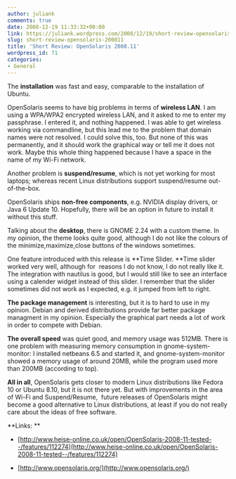 ```yaml
---
author: juliank
comments: true
date: 2008-12-19 11:33:32+00:00
link: https://juliank.wordpress.com/2008/12/19/short-review-opensolaris-200811/
slug: short-review-opensolaris-200811
title: 'Short Review: OpenSolaris 2008.11'
wordpress_id: 71
categories:
- General
---
```


The **installation** was fast and easy, comparable to the installation of Ubuntu.

OpenSolaris seems to have big problems in terms of **wireless LAN**. I am using a WPA/WPA2 encrypted wireless LAN, and it asked to me to enter my passphrase. I entered it, and nothing happened. I was able to get wireless working via commandline, but this lead me to the problem that domain names were not resolved. I could solve this, too. But none of this was permanently, and it should work the graphical way or tell me it does not work. Maybe this whole thing happened because I have a space in the name of my Wi-Fi network.

Another problem is **suspend/resume**, which is not yet working for most laptops; whereas recent Linux distributions support suspend/resume out-of-the-box.

OpenSolaris ships **non-free components**, e.g. NVIDIA display drivers, or Java 6 Update 10. Hopefully, there will be an option in future to install it without this stuff.

Talking about the **desktop**, there is GNOME 2.24 with a custom theme. In my opinion, the theme looks quite good, although I do not like the colours of the minimize,maximize,close buttons of the windows sometimes.

One feature introduced with this release is **Time Slider. **Time slider worked very well, although for  reasons I do not know, I do not really like it. The integration with nautilus is good, but I would still like to see an interface using a calender widget instead of this slider. I remember that the slider sometimes did not work as I expected, e.g. it jumped from left to right.

**The package management** is interesting, but it is to hard to use in my opinion. Debian and derived distributions provide far better package managment in my opinion. Especially the graphical part needs a lot of work in order to compete with Debian.

**The overall speed** was quiet good, and memory usage was 512MB. There is one problem with measuring memory consumption in gnome-system-monitor: I installed netbeans 6.5 and started it, and gnome-system-monitor showed a memory usage of around 20MB, while the program used more than 200MB (according to top).

**All in all**, OpenSolaris gets closer to modern Linux distributions like Fedora 10 or Ubuntu 8.10, but it is not there yet. But with improvements in the area of Wi-Fi and Suspend/Resume,  future releases of OpenSolaris might become a good alternative to Linux distributions, at least if you do not really care about the ideas of free software.

**Links: **



	
  * [http://www.heise-online.co.uk/open/OpenSolaris-2008-11-tested--/features/112274](http://www.heise-online.co.uk/open/OpenSolaris-2008-11-tested--/features/112274)

	
  * [http://www.opensolaris.org/](http://www.opensolaris.org/)


